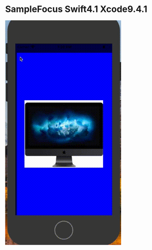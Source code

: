 # SampleFocus Swift4.1 Xcode9.4.1

![](https://github.com/daisukenagata/SampleFocus/blob/master/Focus.gif?raw=true)
